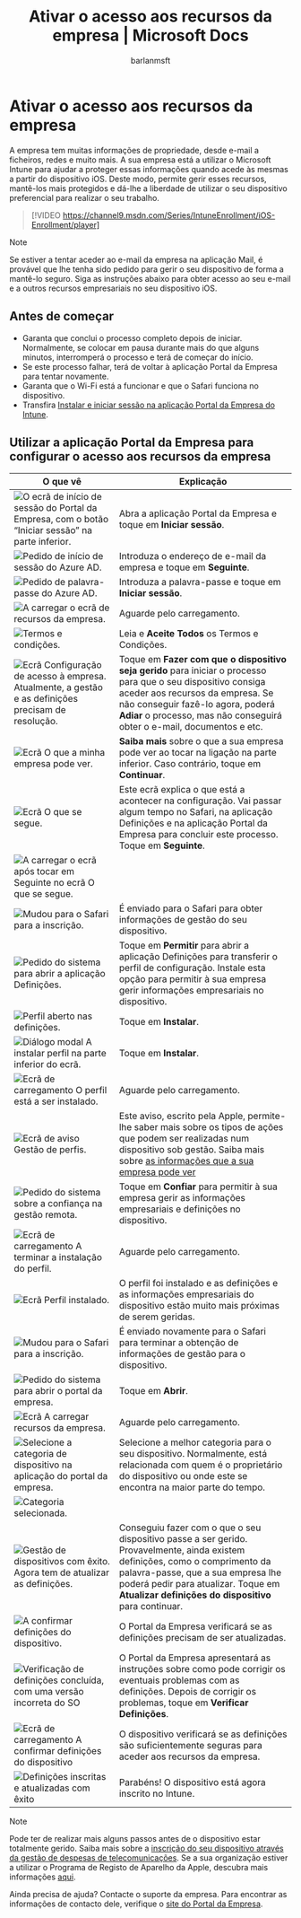 ﻿---
title: Ativar o acesso aos recursos da empresa | Microsoft Docs
description: Descreve como fazer com que o dispositivo iOS seja gerido pelo Intune
keywords: 
author: barlanmsft
ms.author: barlan
manager: angrobe
ms.date: 11/14/2017
ms.topic: article
ms.prod: 
ms.service: microsoft-intune
ms.technology: 
ms.assetid: 6eeec7aa-1b07-4ce3-894c-13e09b89bdd4
searchScope: User help
ROBOTS: 
ms.reviewer: esmich
ms.suite: ems
ms.custom: intune-enduser
ms.openlocfilehash: ee4275ec7b9b455cf6ebf032123127fde97a9a74
ms.sourcegitcommit: 0b96ae18524eb976df01a5340631ef331357e666
ms.translationtype: HT
ms.contentlocale: pt-PT
ms.lasthandoff: 11/15/2017
---
# <a name="set-up-access-to-your-company-resources"></a>Ativar o acesso aos recursos da empresa

A empresa tem muitas informações de propriedade, desde e-mail a ficheiros, redes e muito mais. A sua empresa está a utilizar o Microsoft Intune para ajudar a proteger essas informações quando acede às mesmas a partir do dispositivo iOS. Deste modo, permite gerir esses recursos, mantê-los mais protegidos e dá-lhe a liberdade de utilizar o seu dispositivo preferencial para realizar o seu trabalho.

> [!VIDEO https://channel9.msdn.com/Series/IntuneEnrollment/iOS-Enrollment/player]

> [!NOTE]
> Se estiver a tentar aceder ao e-mail da empresa na aplicação Mail, é provável que lhe tenha sido pedido para gerir o seu dispositivo de forma a mantê-lo seguro. Siga as instruções abaixo para obter acesso ao seu e-mail e a outros recursos empresariais no seu dispositivo iOS.

## <a name="before-you-start"></a>Antes de começar

- Garanta que conclui o processo completo depois de iniciar. Normalmente, se colocar em pausa durante mais do que alguns minutos, interromperá o processo e terá de começar do início.
- Se este processo falhar, terá de voltar à aplicação Portal da Empresa para tentar novamente.
- Garanta que o Wi-Fi está a funcionar e que o Safari funciona no dispositivo.
- Transfira [Instalar e iniciar sessão na aplicação Portal da Empresa do Intune](install-and-sign-in-to-the-intune-company-portal-app-ios.md).


## <a name="using-the-company-portal-app-to-set-up-access-to-company-resources"></a>Utilizar a aplicação Portal da Empresa para configurar o acesso aos recursos da empresa

|O que vê|Explicação|
|---|---|
|![O ecrã de início de sessão do Portal da Empresa, com o botão “Iniciar sessão” na parte inferior.](./media/ios-0-cp-enroll-1711.png)|Abra a aplicação Portal da Empresa e toque em **Iniciar sessão**.|
|![Pedido de início de sessão do Azure AD.](./media/ios-0a-cp-enroll-1711.png)|Introduza o endereço de e-mail da empresa e toque em **Seguinte**.|
|![Pedido de palavra-passe do Azure AD.](./media/ios-0b-cp-enroll-1711.png)|Introduza a palavra-passe e toque em **Iniciar sessão**.|
|![A carregar o ecrã de recursos da empresa.](./media/ios-1-cp-enroll-1711.png)|Aguarde pelo carregamento.|
|![Termos e condições.](./media/ios-2-cp-enroll-1711.png)|Leia e **Aceite Todos** os Termos e Condições.|
|![Ecrã Configuração de acesso à empresa. Atualmente, a gestão e as definições precisam de resolução.](./media/ios-3-cp-enroll-1711.png)|Toque em **Fazer com que o dispositivo seja gerido** para iniciar o processo para que o seu dispositivo consiga aceder aos recursos da empresa. Se não conseguir fazê-lo agora, poderá **Adiar** o processo, mas não conseguirá obter o e-mail, documentos e etc.|
|![Ecrã O que a minha empresa pode ver.](./media/ios-4-cp-enroll-1711.png)|**Saiba mais** sobre o que a sua empresa pode ver ao tocar na ligação na parte inferior. Caso contrário, toque em **Continuar**.|
|![Ecrã O que se segue.](./media/ios-5-cp-enroll-1711.png)|Este ecrã explica o que está a acontecer na configuração. Vai passar algum tempo no Safari, na aplicação Definições e na aplicação Portal da Empresa para concluir este processo. Toque em **Seguinte**.|
|![A carregar o ecrã após tocar em Seguinte no ecrã O que se segue.](./media/ios-6-cp-enroll-1711.png)||
|![Mudou para o Safari para a inscrição.](./media/ios-7-cp-enroll-1711.png)|É enviado para o Safari para obter informações de gestão do seu dispositivo.|
|![Pedido do sistema para abrir a aplicação Definições.](./media/ios-8-cp-enroll-1711.png)|Toque em **Permitir** para abrir a aplicação Definições para transferir o perfil de configuração. Instale esta opção para permitir à sua empresa gerir informações empresariais no dispositivo.|
|![Perfil aberto nas definições.](./media/ios-9-cp-enroll-1711.png)|Toque em **Instalar**.|
|![Diálogo modal A instalar perfil na parte inferior do ecrã.](./media/ios-10-cp-enroll-1711.png)|Toque em **Instalar**.|
|![Ecrã de carregamento O perfil está a ser instalado.](./media/ios-11-cp-enroll-1711.png)|Aguarde pelo carregamento.|
|![Ecrã de aviso Gestão de perfis.](./media/ios-12-cp-enroll-1711.png)|Este aviso, escrito pela Apple, permite-lhe saber mais sobre os tipos de ações que podem ser realizadas num dispositivo sob gestão. Saiba mais sobre [as informações que a sua empresa pode ver](what-info-can-your-company-see-when-you-enroll-your-device-in-intune.md)|
|![Pedido do sistema sobre a confiança na gestão remota.](./media/ios-13-cp-enroll-1711.png)|Toque em **Confiar** para permitir à sua empresa gerir as informações empresariais e definições no dispositivo.|
|![Ecrã de carregamento A terminar a instalação do perfil.](./media/ios-14-cp-enroll-1711.png)|Aguarde pelo carregamento.|
|![Ecrã Perfil instalado.](./media/ios-15-cp-enroll-1711.png)|O perfil foi instalado e as definições e as informações empresariais do dispositivo estão muito mais próximas de serem geridas.|
|![Mudou para o Safari para a inscrição.](./media/ios-16-cp-enroll-1711.png)|É enviado novamente para o Safari para terminar a obtenção de informações de gestão para o dispositivo. |
|![Pedido do sistema para abrir o portal da empresa.](./media/ios-17-cp-enroll-1711.png)|Toque em **Abrir**.|
|![Ecrã A carregar recursos da empresa.](./media/ios-18-cp-enroll-1711.png)|Aguarde pelo carregamento.|
|![Selecione a categoria de dispositivo na aplicação do portal da empresa.](./media/ios-19-cp-enroll-1711.png)|Selecione a melhor categoria para o seu dispositivo. Normalmente, está relacionada com quem é o proprietário do dispositivo ou onde este se encontra na maior parte do tempo.|
|![Categoria selecionada.](./media/ios-20-cp-enroll-1711.png)||
|![Gestão de dispositivos com êxito. Agora tem de atualizar as definições.](./media/ios-21-cp-enroll-1711.png)|Conseguiu fazer com o que o seu dispositivo passe a ser gerido. Provavelmente, ainda existem definições, como o comprimento da palavra-passe, que a sua empresa lhe poderá pedir para atualizar. Toque em **Atualizar definições do dispositivo** para continuar.|
|![A confirmar definições do dispositivo.](./media/ios-22-cp-enroll-1711.png)|O Portal da Empresa verificará se as definições precisam de ser atualizadas.|
|![Verificação de definições concluída, com uma versão incorreta do SO](./media/ios-23-cp-enroll-1711.png)|O Portal da Empresa apresentará as instruções sobre como pode corrigir os eventuais problemas com as definições. Depois de corrigir os problemas, toque em **Verificar Definições**.|
|![Ecrã de carregamento A confirmar definições do dispositivo](./media/ios-24-cp-enroll-1711.png)|O dispositivo verificará se as definições são suficientemente seguras para aceder aos recursos da empresa.|
|![Definições inscritas e atualizadas com êxito](./media/ios-25-cp-enroll-1711.png)|Parabéns! O dispositivo está agora inscrito no Intune.|

> [!Note]
> Pode ter de realizar mais alguns passos antes de o dispositivo estar totalmente gerido. Saiba mais sobre a [inscrição do seu dispositivo através da gestão de despesas de telecomunicações](enroll-your-device-with-telecom-expense-management-ios.md). Se a sua organização estiver a utilizar o Programa de Registo de Aparelho da Apple, descubra mais informações [aqui](enroll-your-device-dep-ios.md).

Ainda precisa de ajuda? Contacte o suporte da empresa. Para encontrar as informações de contacto dele, verifique o [site do Portal da Empresa](https://portal.manage.microsoft.com).
